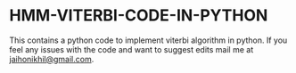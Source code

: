 # HMM-VITERBI-CODE-IN-PYTHON
This contains a python code to implement viterbi algorithm in python.
If you feel any issues with the code and want to suggest edits mail me at jaihonikhil@gmail.com.
